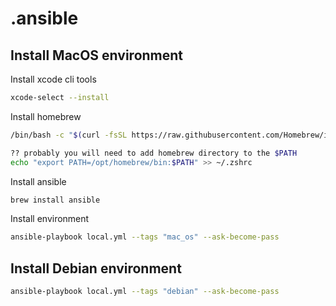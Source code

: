 # .ansible

## Install MacOS environment

Install xcode cli tools
```bash
xcode-select --install
```

Install homebrew
```bash
/bin/bash -c "$(curl -fsSL https://raw.githubusercontent.com/Homebrew/install/master/install.sh)"

?? probably you will need to add homebrew directory to the $PATH
echo "export PATH=/opt/homebrew/bin:$PATH" >> ~/.zshrc
```

Install ansible
```bash
brew install ansible
```

Install environment
```bash
ansible-playbook local.yml --tags "mac_os" --ask-become-pass
```

## Install Debian environment
```bash
ansible-playbook local.yml --tags "debian" --ask-become-pass
```
